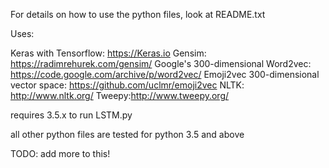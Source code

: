 For details on how to use the python files, look at README.txt

Uses:

Keras with Tensorflow: https://Keras.io
Gensim: https://radimrehurek.com/gensim/
Google's 300-dimensional Word2vec: https://code.google.com/archive/p/word2vec/
Emoji2vec 300-dimensional vector space: https://github.com/uclmr/emoji2vec
NLTK: http://www.nltk.org/
Tweepy:http://www.tweepy.org/

requires 3.5.x to run LSTM.py

all other python files are tested for python 3.5 and above

TODO: add more to this!
